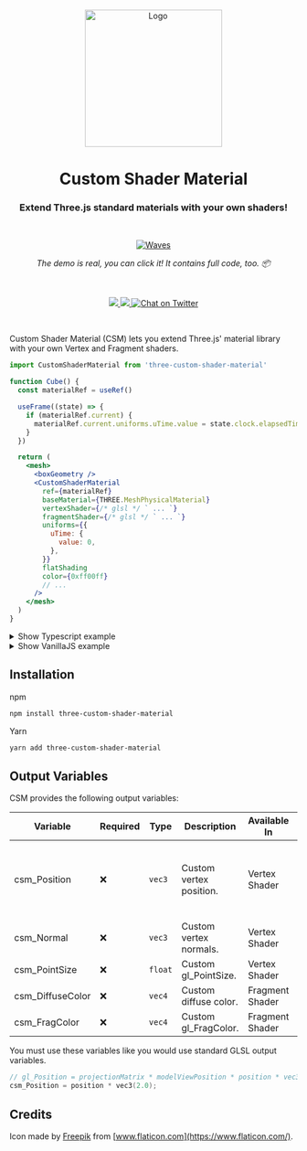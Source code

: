 <br />

<p align="center">
  <img  src="https://github.com/FarazzShaikh/THREE-CustomShaderMaterial/raw/master/Assets/logo.png" alt="Logo" width="240" height="240" >
</p>

<h1 align="center">Custom Shader Material</h1>
<h3 align="center">Extend Three.js standard materials with your own shaders!</h3>

<br>

<p align="center">
  <a href="https://codesandbox.io/s/customshadermaterial-waves-0lg38?file=/src/App.tsx" target="_blank"><img src="https://github.com/FarazzShaikh/THREE-CustomShaderMaterial/raw/master/Assets/wavesDemo.png" alt="Waves" /></a>
</p>
<p align="middle">
  <i>The demo is real, you can click it! It contains full code, too. 📦</i>
</p>
<br />

<p align="center">
  <a href="https://www.npmjs.com/package/three-custom-shader-material" target="_blank">
    <img src="https://img.shields.io/npm/v/three-custom-shader-material.svg?style=flat&colorA=000000&colorB=000000" />
  </a>
  <a href="https://www.npmjs.com/package/three-custom-shader-material" target="_blank">
    <img src="https://img.shields.io/npm/dm/three-custom-shader-material.svg?style=flat&colorA=000000&colorB=000000" />
  </a>
  <a href="https://twitter.com/CantBeFaraz" target="_blank">
    <img src="https://img.shields.io/twitter/follow/CantBeFaraz?label=%40CantBeFaraz&style=flat&colorA=000000&colorB=000000&logo=twitter&logoColor=000000" alt="Chat on Twitter">
  </a>
</p>

<br>

Custom Shader Material (CSM) lets you extend Three.js' material library with your own Vertex and Fragment shaders.

```jsx
import CustomShaderMaterial from 'three-custom-shader-material'

function Cube() {
  const materialRef = useRef()

  useFrame((state) => {
    if (materialRef.current) {
      materialRef.current.uniforms.uTime.value = state.clock.elapsedTime
    }
  })

  return (
    <mesh>
      <boxGeometry />
      <CustomShaderMaterial
        ref={materialRef}
        baseMaterial={THREE.MeshPhysicalMaterial}
        vertexShader={/* glsl */ ` ... `}
        fragmentShader={/* glsl */ ` ... `}
        uniforms={{
          uTime: {
            value: 0,
          },
        }}
        flatShading
        color={0xff00ff}
        // ...
      />
    </mesh>
  )
}
```

<details>
  <summary>Show Typescript example</summary>

```tsx
import CustomShaderMaterial from 'three-custom-shader-material'
import CustomShaderMaterialType from 'three-custom-shader-material/vanilla'

function Cube() {
  const materialRef = useRef<CustomShaderMaterialType | null>(null)

  useFrame((state) => {
    if (materialRef.current) {
      materialRef.current.uniforms.uTime.value = state.clock.elapsedTime
    }
  })

  return (
    <mesh>
      <boxGeometry />
      <CustomShaderMaterial
        ref={materialRef}
        baseMaterial={THREE.MeshPhysicalMaterial}
        vertexShader={/* glsl */ ` ... `}
        fragmentShader={/* glsl */ ` ... `}
        uniforms={{
          uTime: {
            value: 0,
          },
        }}
        flatShading
        color={0xff00ff}
        // ...
      />
    </mesh>
  )
}
```

</details>

<details>
  <summary>Show VanillaJS example</summary>

```js
import CustomShaderMaterial from 'three-custom-shader-material/vanilla'

function Box() {
  const geometry = new THREE.BoxGeometry()
  const material = new CustomShaderMaterial({
    THREE.MeshPhysicalMaterial    // baseMaterial
    /* glsl */ ` ... `,           // vertexShader
    /* glsl */ ` ... `,           // fragmentShader
    { uTime: {
        value: 0,                 // uniforms
      },
    },
    {
      flatShading: true           // options
      color: 0xff00ff
    }
  })

  return new THREE.Mesh(geometry, material)
}
```

</details>

## Installation

npm

```sh
npm install three-custom-shader-material
```

Yarn

```sh
yarn add three-custom-shader-material
```

## Output Variables

CSM provides the following output variables:

| Variable         | Required | Type    | Description             | Available In    | Notes                                                                                                |
| ---------------- | -------- | ------- | ----------------------- | --------------- | ---------------------------------------------------------------------------------------------------- |
| csm_Position     | ❌       | `vec3`  | Custom vertex position. | Vertex Shader   | csm_Position will be multiplied by `projectionMatrix` and `modelViewPosition` furthur down the line. |
| csm_Normal       | ❌       | `vec3`  | Custom vertex normals.  | Vertex Shader   |                                                                                                      |
| csm_PointSize    | ❌       | `float` | Custom gl_PointSize.    | Vertex Shader   |                                                                                                      |
| csm_DiffuseColor | ❌       | `vec4`  | Custom diffuse color.   | Fragment Shader |                                                                                                      |
| csm_FragColor    | ❌       | `vec4`  | Custom gl_FragColor.    | Fragment Shader |                                                                                                      |

You must use these variables like you would use standard GLSL output variables.

```c
// gl_Position = projectionMatrix * modelViewPosition * position * vec3(2.0);
csm_Position = position * vec3(2.0);
```

## Credits

Icon made by [Freepik](https://www.freepik.com) from [www.flaticon.com](https://www.flaticon.com/).
